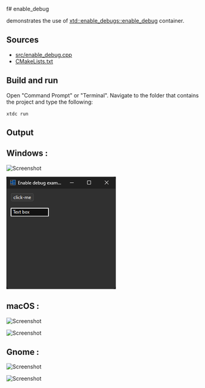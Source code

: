 f# enable_debug

demonstrates the use of [xtd::enable_debugs::enable_debug](https://gammasoft71.github.io/xtd/reference_guides/latest/classxtd_1_1forms_1_1enable__debug.html) container.

## Sources

* [src/enable_debug.cpp](src/enable_debug.cpp)
* [CMakeLists.txt](CMakeLists.txt)

## Build and run

Open "Command Prompt" or "Terminal". Navigate to the folder that contains the project and type the following:

```shell
xtdc run
```

## Output

## Windows :

![Screenshot](../../../../docs/pictures/examples/enable_debug_w.png)

![Screenshot](../../../../docs/pictures/examples/enable_debug_wd.png)

## macOS :

![Screenshot](../../../../docs/pictures/examples/enable_debug_m.png)

![Screenshot](../../../../docs/pictures/examples/enable_debug_md.png)

## Gnome :

![Screenshot](../../../../docs/pictures/examples/enable_debug_g.png)

![Screenshot](../../../../docs/pictures/examples/enable_debug_gd.png)
